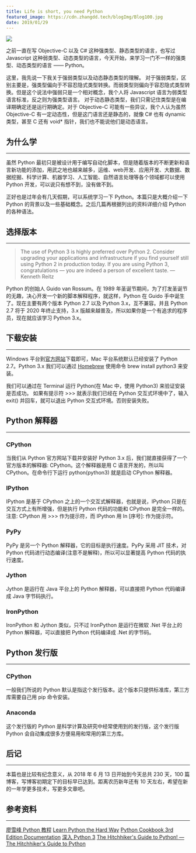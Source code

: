 ```yaml
---
title: Life is short, you need Python
featured_image: https://cdn.zhangdd.tech/blogImg/Blog100.jpg
date: 2019/01/29
---
```


![](https://cdn.zhangdd.tech/contentImg/python/python1.jpg)

之前一直在写 Objective-C 以及 C# 这种强类型、静态类型的语言，也写过 Javascript 这种弱类型、动态类型的语言，今天开始，来学习一门不一样的强类型、动态类型的语言 —— Python。

这里，我先说一下我关于强弱类型以及动态静态类型的理解。
对于强弱类型，区别主要是，强类型偏向于不容忍隐式类型转换。而弱类型则偏向于容忍隐式类型转换。但是这个说法中强弱只是一个相对概念，我个人将 Javascript 语言为弱类型语言标准，反之则为强类型语言。
对于动态静态类型，我们只需记住类型是在编译期确定还是运行期确定。对于 Objective-C 可能有一些异议，我个人认为虽然 Objective-C 有一定动态性，但是这门语言还是静态的，就像 C# 也有 dynamic 类型，甚至 C 还有 void* 指针，我们也不能说他们是动态语言。

## 为什么学
***  
虽然 Python 最初只是被设计用于编写自动化脚本，但是随着版本的不断更新和语言新功能的添加，用武之地也越来越多，运维、web开发、应用开发、大数据、数据挖掘、科学计算、机器学习、人工智能、自然语言处理等各个领域都可以使用 Python 开发，可以说只有想不到，没有做不到。

正好也是过年会有几天假期，可以系统学习一下 Python。本篇只是大概介绍一下 Python 的背景以及一些基础概念。之后几篇再根据列出的资料详细介绍 Python 的各种语法。

## 选择版本
***  
> The use of Python 3 is highly preferred over Python 2. Consider upgrading your applications and infrastructure if you find yourself still using Python 2 in production today. If you are using Python 3, congratulations — you are indeed a person of excellent taste. — Kenneth Reitz

Python 的创始人 Guido van Rossum。在 1989 年圣诞节期间，为了打发圣诞节的无趣，决心开发一个新的脚本解释程序，就这样，Python 在 Guido 手中诞生了。现在主要有两个版本 Python 2.7 以及 Python 3.x，互不兼容。并且 Python 2.7 将于 2020 年终止支持，3.x 版越来越普及，所以如果你是一个有追求的程序员，现在就应该学习 Python 3.x。

## 下载安装
***  
Windows 平台到[官方网站](https://www.python.org/downloads/)下载即可，Mac 平台系统默认已经安装了 Python 2.7。Python 3.x 我们可以通过 [Homebrew](https://brew.sh/) 使用命令 brew install python3 来安装。

我们可以通过在 Terminal 运行 Python(在 Mac 中，使用 Python3) 来验证安装是否成功。
如果有提示符 >>> 就表示我们已经在 Python 交互式环境中了，输入 exit() 并回车，就可以退出 Python 交互式环境。否则安装失败。

## Python 解释器
***  
### CPython
当我们从 Python 官方网站下载并安装好 Python 3.x 后，我们就直接获得了一个官方版本的解释器: CPython。这个解释器是用 C 语言开发的，所以叫 CPython。在命令行下运行 python(python3) 就是启动 CPython 解释器。

### IPython
IPython 是基于 CPython 之上的一个交互式解释器，也就是说，IPython 只是在交互方式上有所增强，但是执行 Python 代码的功能和 CPython 是完全一样的。
注意: CPython 用 >>> 作为提示符，而 IPython 用 In [序号]: 作为提示符。

### PyPy
PyPy 是另一个 Python 解释器，它的目标是执行速度。PyPy 采用 JIT 技术，对 Python 代码进行动态编译(注意不是解释)，所以可以显著提高 Python 代码的执行速度。

### Jython
Jython 是运行在 Java 平台上的 Python 解释器，可以直接把 Python 代码编译成 Java 字节码执行。

### IronPython
IronPython 和 Jython 类似，只不过 IronPython 是运行在微软 .Net 平台上的 Python 解释器，可以直接把 Python 代码编译成 .Net 的字节码。

## Python 发行版
***  
### CPython
一般我们所说的 Python 默认是指这个发行版本。这个版本只提供标准库，第三方库需要自己用 pip 命令安装。

### Anaconda
这个发行版的 Python 是科学计算及研究中经常使用到的发行版，这个发行版 Python 会自动集成很多方便易用和常用的第三方库。

## 后记
***  
本篇也是比较有纪念意义，从 2018 年 6 月 13 日开始到今天总共 230 天，100 篇博客，写博客初期定下的目标早已达到。距离农历新年还有 10 天左右，希望在新的一年学更多技术，写更多文章吧。

## 参考资料
***  
[廖雪峰 Python 教程](https://www.liaoxuefeng.com/wiki/0014316089557264a6b348958f449949df42a6d3a2e542c000)
[Learn Python the Hard Way](https://learnpythonthehardway.org/book/)
[Python Cookbook 3rd Edition Documentation](https://python3-cookbook.readthedocs.io/zh_CN/latest/)
[深入 Python 3](https://woodpecker.org.cn/diveintopython3/table-of-contents.html)
[The Hitchhiker's Guide to Python! — The Hitchhiker's Guide to Python](https://docs.python-guide.org/)